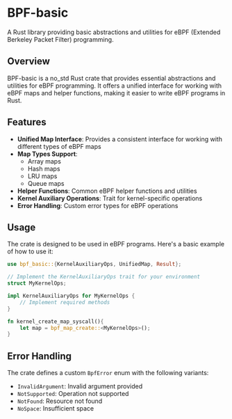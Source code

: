 # BPF-basic

A Rust library providing basic abstractions and utilities for eBPF (Extended Berkeley Packet Filter) programming.

## Overview

BPF-basic is a no_std Rust crate that provides essential abstractions and utilities for eBPF programming. It offers a unified interface for working with eBPF maps and helper functions, making it easier to write eBPF programs in Rust.

## Features

- **Unified Map Interface**: Provides a consistent interface for working with different types of eBPF maps
- **Map Types Support**:
  - Array maps
  - Hash maps
  - LRU maps
  - Queue maps
- **Helper Functions**: Common eBPF helper functions and utilities
- **Kernel Auxiliary Operations**: Trait for kernel-specific operations
- **Error Handling**: Custom error types for eBPF operations

## Usage

The crate is designed to be used in eBPF programs. Here's a basic example of how to use it:

```rust no_run
use bpf_basic::{KernelAuxiliaryOps, UnifiedMap, Result};

// Implement the KernelAuxiliaryOps trait for your environment
struct MyKernelOps;

impl KernelAuxiliaryOps for MyKernelOps {
    // Implement required methods
}

fn kernel_create_map_syscall(){
    let map = bpf_map_create::<MyKernelOps>();
}

```

## Error Handling

The crate defines a custom `BpfError` enum with the following variants:
- `InvalidArgument`: Invalid argument provided
- `NotSupported`: Operation not supported
- `NotFound`: Resource not found
- `NoSpace`: Insufficient space




